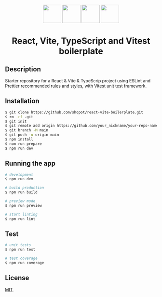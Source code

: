 
<p align="center">
<img width="60" src="https://user-images.githubusercontent.com/1072928/224541674-efab49b1-5261-4562-8f57-21d778433a5d.svg"> <img width="60" src="https://user-images.githubusercontent.com/1072928/224541607-4bebbd74-c9a0-4ffc-8b14-e117894a2be0.png"> <img width="60" src="https://user-images.githubusercontent.com/1072928/224541636-cf5a6322-e229-4bbb-b01a-c9b1a3ffd10c.png"> <img width="60" src="https://user-images.githubusercontent.com/1072928/224541642-7073c0e9-e690-4658-af2d-e50bb4948b6d.svg">
</p>

<p align="center">
    <h1 align="center">React, Vite, TypeScript and Vitest boilerplate</h1>
  </a>
</p>

## Description

Starter repository for a React & Vite & TypeScrip project using ESLint and Prettier recommended rules and styles, with Vitest unit test framework.

## Installation

```bash
$ git clone https://github.com/shopot/react-vite-boilerplate.git
$ rm -rf .git
$ git init
$ git remote add origin https://github.com/your_nickname/your-repo-name.git
$ git branch -M main
$ git push -u origin main
$ npm install
$ nom run prepare
$ npm run dev
```

## Running the app

```bash
# development
$ npm run dev

# build production
$ npm run build

# preview mode
$ npm run preview

# start linting
$ npm run lint
```

## Test

```bash
# unit tests
$ npm run test

# test coverage
$ npm run coverage
```

## License

[MIT](LICENSE).
